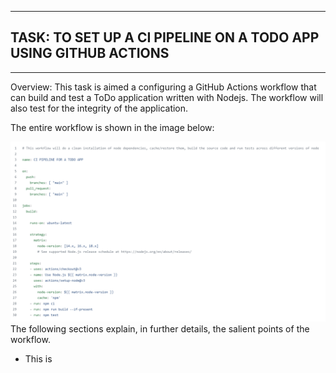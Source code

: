 
___
## TASK: TO SET UP A CI PIPELINE ON A TODO APP USING GITHUB ACTIONS
___

Overview: This task is aimed a configuring a GitHub Actions workflow that can build and test  a ToDo application written with Nodejs. The workflow will also test for the integrity of the application. 

The entire workflow is shown in the image below:

![](./images/CI_workflow.PNG 'Entire CI Workflow')
The following sections explain, in further details, the salient points of the workflow.


* This is

